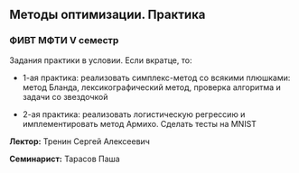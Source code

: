 ## Методы оптимизации. Практика
### ФИВТ МФТИ V семестр

Задания практики в условии. Если вкратце, то:

* 1-ая практика: реализовать симплекс-метод со всякими плюшками: метод Бланда, лексикографический метод, проверка алгоритма и задачи со звездочкой

* 2-ая практика: реализовать логистическую регрессию и имплементировать метод Армихо. Сделать тесты на MNIST


**Лектор:** Тренин Сергей Алексеевич

**Семинарист:** Тарасов Паша
